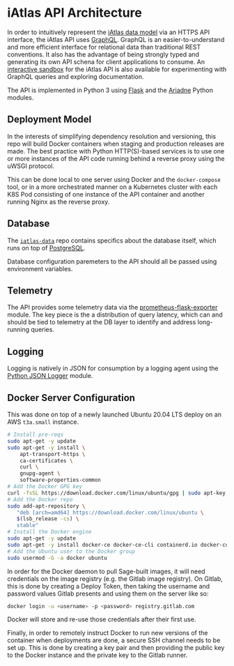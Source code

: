 # iAtlas API Architecture

In order to intuitively represent the [iAtlas data model](https://gitlab.com/cri-iatlas/iatlas-data/-/tree/staging/data_model) via an HTTPS API interface, the iAtlas API uses [GraphQL](https://graphql.org/). GraphQL is an easier-to-understand and more efficient interface for relational data than traditional REST conventions.  It also has the advantage of being strongly typed and generating its own API schena for client applications to consume. An [interactive sandbox](https://iatlas-api/grapiql) for the iAtlas API is also available for experimenting with GraphQL queries and exploring documentation.

The API is implemented in Python 3 using [Flask](https://palletsprojects.com/p/flask/) and the [Ariadne](https://ariadnegraphql.org/) Python modules.

## Deployment Model

In the interests of simplifying dependency resolution and versioning, this repo will build Docker containers when staging and production releases are made. The best practice with Python HTTP(S)-based services is to use one or more instances of the API code running behind a reverse proxy using the uWSGI protocol.

This can be done local to one server using Docker and the `docker-compose` tool, or in a more orchestrated manner on a Kubernetes cluster with each K8S Pod consisting of one instance of the API container and another running Nginx as the reverse proxy.

## Database

The [`iatlas-data`](https://gitlab.com/cri-iatlas/iatlas-data) repo contains specifics about the database itself, which runs on top of [PostgreSQL](https://www.postgresql.org/).

Database configuration paremeters to the API should all be passed using environment variables.

## Telemetry

The API provides some telemetry data via the [prometheus-flask-exporter](https://pypi.org/project/prometheus-flask-exporter/) module.  The key piece is the a distribution of query latency, which can and should be tied to telemetry at the DB layer to identify and address long-running queries.

## Logging

Logging is natively in JSON for consumption by a logging agent using the [Python JSON Logger](https://pypi.org/project/python-json-logger/) module.

## Docker Server Configuration

This was done on top of a newly launched Ubuntu 20.04 LTS deploy on an AWS `t3a.small` instance.

```bash
# Install pre-reqs
sudo apt-get -y update
sudo apt-get -y install \
    apt-transport-https \
    ca-certificates \
    curl \
    gnupg-agent \
    software-properties-common
# Add the Docker GPG key
curl -fsSL https://download.docker.com/linux/ubuntu/gpg | sudo apt-key add -
# Add the Docker repo
sudo add-apt-repository \
   "deb [arch=amd64] https://download.docker.com/linux/ubuntu \
   $(lsb_release -cs) \
   stable"
# Install the Docker engine
sudo apt-get -y update
sudo apt-get -y install docker-ce docker-ce-cli containerd.io docker-compose
# Add the Ubuntu user to the Docker group
sudo usermod -G -a docker ubuntu
```

In order for the Docker daemon to pull Sage-built images, it will need credentials on the image registry (e.g. the Gitlab image registry). On Gitlab, this is done by creating a Deploy Token, then taking the username and password values Gitlab presents and using them on the server like so:

```bash
docker login -u <username> -p <password> registry.gitlab.com
```

Docker will store and re-use those credentials after their first use.

Finally, in order to remotely instruct Docker to run new versions of the container when deployments are done, a secure SSH channel needs to be set up. This is done by creating a key pair and then providing the public key to the Docker instance and the private key to the Gitlab runner. 